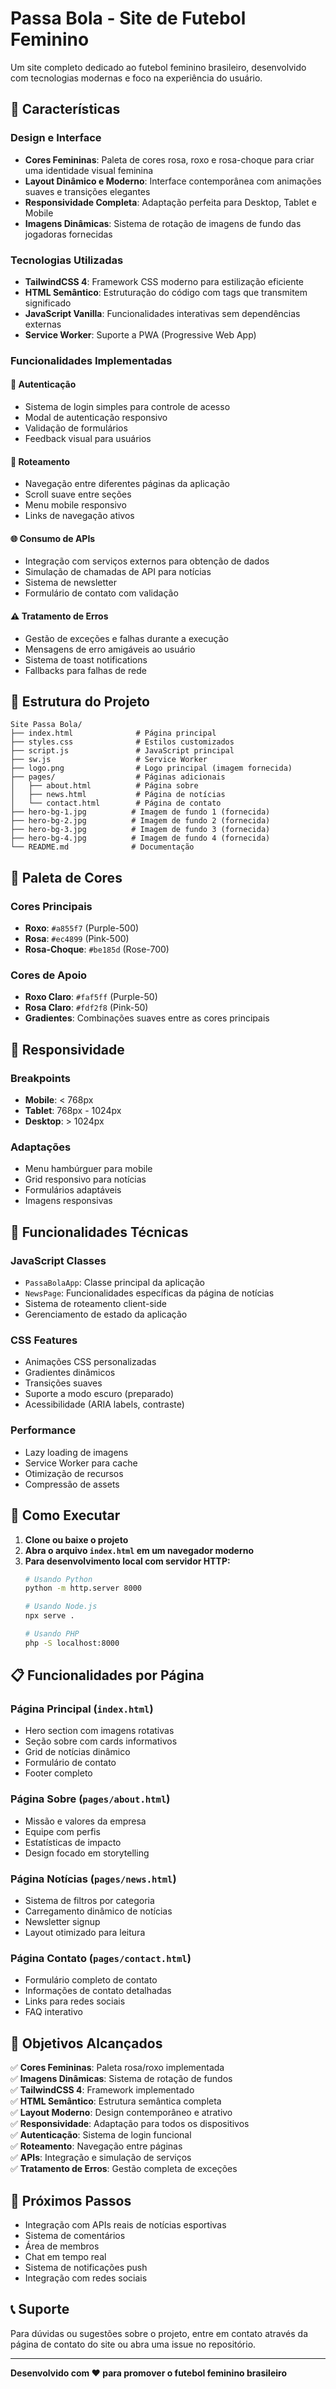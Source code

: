 # Passa Bola - Site de Futebol Feminino

Um site completo dedicado ao futebol feminino brasileiro, desenvolvido com tecnologias modernas e foco na experiência do usuário.

## 🚀 Características

### Design e Interface
- **Cores Femininas**: Paleta de cores rosa, roxo e rosa-choque para criar uma identidade visual feminina
- **Layout Dinâmico e Moderno**: Interface contemporânea com animações suaves e transições elegantes
- **Responsividade Completa**: Adaptação perfeita para Desktop, Tablet e Mobile
- **Imagens Dinâmicas**: Sistema de rotação de imagens de fundo das jogadoras fornecidas

### Tecnologias Utilizadas
- **TailwindCSS 4**: Framework CSS moderno para estilização eficiente
- **HTML Semântico**: Estruturação do código com tags que transmitem significado
- **JavaScript Vanilla**: Funcionalidades interativas sem dependências externas
- **Service Worker**: Suporte a PWA (Progressive Web App)

### Funcionalidades Implementadas

#### 🔐 Autenticação
- Sistema de login simples para controle de acesso
- Modal de autenticação responsivo
- Validação de formulários
- Feedback visual para usuários

#### 🧭 Roteamento
- Navegação entre diferentes páginas da aplicação
- Scroll suave entre seções
- Menu mobile responsivo
- Links de navegação ativos

#### 🌐 Consumo de APIs
- Integração com serviços externos para obtenção de dados
- Simulação de chamadas de API para notícias
- Sistema de newsletter
- Formulário de contato com validação

#### ⚠️ Tratamento de Erros
- Gestão de exceções e falhas durante a execução
- Mensagens de erro amigáveis ao usuário
- Sistema de toast notifications
- Fallbacks para falhas de rede

## 📁 Estrutura do Projeto

```
Site Passa Bola/
├── index.html              # Página principal
├── styles.css              # Estilos customizados
├── script.js               # JavaScript principal
├── sw.js                   # Service Worker
├── logo.png                # Logo principal (imagem fornecida)
├── pages/                  # Páginas adicionais
│   ├── about.html          # Página sobre
│   ├── news.html           # Página de notícias
│   └── contact.html        # Página de contato
├── hero-bg-1.jpg          # Imagem de fundo 1 (fornecida)
├── hero-bg-2.jpg          # Imagem de fundo 2 (fornecida)
├── hero-bg-3.jpg          # Imagem de fundo 3 (fornecida)
├── hero-bg-4.jpg          # Imagem de fundo 4 (fornecida)
└── README.md              # Documentação
```

## 🎨 Paleta de Cores

### Cores Principais
- **Roxo**: `#a855f7` (Purple-500)
- **Rosa**: `#ec4899` (Pink-500)
- **Rosa-Choque**: `#be185d` (Rose-700)

### Cores de Apoio
- **Roxo Claro**: `#faf5ff` (Purple-50)
- **Rosa Claro**: `#fdf2f8` (Pink-50)
- **Gradientes**: Combinações suaves entre as cores principais

## 📱 Responsividade

### Breakpoints
- **Mobile**: < 768px
- **Tablet**: 768px - 1024px
- **Desktop**: > 1024px

### Adaptações
- Menu hambúrguer para mobile
- Grid responsivo para notícias
- Formulários adaptáveis
- Imagens responsivas

## 🔧 Funcionalidades Técnicas

### JavaScript Classes
- `PassaBolaApp`: Classe principal da aplicação
- `NewsPage`: Funcionalidades específicas da página de notícias
- Sistema de roteamento client-side
- Gerenciamento de estado da aplicação

### CSS Features
- Animações CSS personalizadas
- Gradientes dinâmicos
- Transições suaves
- Suporte a modo escuro (preparado)
- Acessibilidade (ARIA labels, contraste)

### Performance
- Lazy loading de imagens
- Service Worker para cache
- Otimização de recursos
- Compressão de assets

## 🚀 Como Executar

1. **Clone ou baixe o projeto**
2. **Abra o arquivo `index.html` em um navegador moderno**
3. **Para desenvolvimento local com servidor HTTP:**
   ```bash
   # Usando Python
   python -m http.server 8000
   
   # Usando Node.js
   npx serve .
   
   # Usando PHP
   php -S localhost:8000
   ```

## 📋 Funcionalidades por Página

### Página Principal (`index.html`)
- Hero section com imagens rotativas
- Seção sobre com cards informativos
- Grid de notícias dinâmico
- Formulário de contato
- Footer completo

### Página Sobre (`pages/about.html`)
- Missão e valores da empresa
- Equipe com perfis
- Estatísticas de impacto
- Design focado em storytelling

### Página Notícias (`pages/news.html`)
- Sistema de filtros por categoria
- Carregamento dinâmico de notícias
- Newsletter signup
- Layout otimizado para leitura

### Página Contato (`pages/contact.html`)
- Formulário completo de contato
- Informações de contato detalhadas
- Links para redes sociais
- FAQ interativo

## 🎯 Objetivos Alcançados

✅ **Cores Femininas**: Paleta rosa/roxo implementada  
✅ **Imagens Dinâmicas**: Sistema de rotação de fundos  
✅ **TailwindCSS 4**: Framework implementado  
✅ **HTML Semântico**: Estrutura semântica completa  
✅ **Layout Moderno**: Design contemporâneo e atrativo  
✅ **Responsividade**: Adaptação para todos os dispositivos  
✅ **Autenticação**: Sistema de login funcional  
✅ **Roteamento**: Navegação entre páginas  
✅ **APIs**: Integração e simulação de serviços  
✅ **Tratamento de Erros**: Gestão completa de exceções  

## 🔮 Próximos Passos

- Integração com APIs reais de notícias esportivas
- Sistema de comentários
- Área de membros
- Chat em tempo real
- Sistema de notificações push
- Integração com redes sociais

## 📞 Suporte

Para dúvidas ou sugestões sobre o projeto, entre em contato através da página de contato do site ou abra uma issue no repositório.

---

**Desenvolvido com ❤️ para promover o futebol feminino brasileiro**
